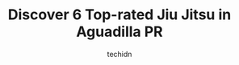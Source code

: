 ---
layout: ampstory
image: https://i0.wp.com/www.depkes.org/wp-content/uploads/2023/06/jiu-jitsu-0-in-aguadilla-pr-1685863149.jpeg?resize=640,853
author: techidn
featured: false
description: Discover the impressive array of Jiu Jitsu options in Aguadilla PR, where you can find 6 of the largest Jiu Jitsu establishments in the area. From renowned classics to hidden gems, Aguadilla
title: Discover 6 Top-rated Jiu Jitsu in Aguadilla PR
cover:
   title: Discover 6 Top-rated Jiu Jitsu in Aguadilla PR
   subtitle: Rickpate
   background: https://www.depkes.org/wp-content/uploads/2023/06/jiu-jitsu-0-in-aguadilla-pr-1685863149.jpeg

pages: 
 - layout: thirds
   top: <h1>#1 Cobrinha Brazilian Jiu Jitsu Puerto Rico</h1>
   bottom: "<p>My 8 year old Daughter recently joined Cobrinha Brazilian Jiu Jitsu gym and we have been extremely impressed with the quality of instruction and the welcoming atmosphere </p>"
   background: https://www.depkes.org/wp-content/uploads/2023/06/jiu-jitsu-1-in-aguadilla-pr-1685863149.jpeg
   backgroundblur: true
 - layout: thirds
   top: <h1>#2 Movement Ecology Jiu Jitsu Yoga Pilates</h1>
   bottom: "<p>I really love this place. Professor Marti and Killi are the best!Movement Ecology is the Best place for Yoga, Jiu Jitsu, Pilates...Very professionals, they make you feel </p>"
   background: https://www.depkes.org/wp-content/uploads/2023/06/jiu-jitsu-2-in-aguadilla-pr-1685863149.png
   cta:
      link: https://www.depkes.org/blog/discover-6-top-rated-jiu-jitsu-in-aguadilla-pr/
      text: Discover 6 Top-rated Jiu Jitsu in Aguadilla PR
 - layout: thirds
   top: <h1>#3 Atlantic Boxing Club</h1>
   bottom: "<p>158 C. Progreso, Aguadilla Pueblo, Aguadilla 00603, Puerto Rico</p>"
   background: https://www.depkes.org/wp-content/uploads/2023/06/jiu-jitsu-3-in-aguadilla-pr-1685863150.png
   cta:
      link: https://www.depkes.org/blog/discover-6-top-rated-jiu-jitsu-in-aguadilla-pr/
      text: Discover 6 Top-rated Jiu Jitsu in Aguadilla PR
 - layout: thirds
   top: <h1>#4 Aguada Judo Club</h1>
   bottom: "<p>9RH7+MM2, Aguada, 00602, Puerto Rico</p>"
   background: https://images.unsplash.com/photo-1531169509526-f8f1fdaa4a67?ixlib=rb-4.0.3&ixid=MnwxMjA3fDB8MHxwaG90by1wYWdlfHx8fGVufDB8fHx8&auto=format&fit=crop&w=640&h=853&q=80
   cta:
      link: https://www.depkes.org/blog/discover-6-top-rated-jiu-jitsu-in-aguadilla-pr/
      text: Discover 6 Top-rated Jiu Jitsu in Aguadilla PR
 - layout: thirds
   top: <h1>#5 Osaekomi Judo Club</h1>
   bottom: "<p>FV5F+3H7, Aguadilla Pueblo, Aguadilla 00603, Puerto Rico</p>"
   background: https://images.unsplash.com/photo-1580610447943-1bfbef5efe07?ixlib=rb-4.0.3&ixid=MnwxMjA3fDB8MHxwaG90by1wYWdlfHx8fGVufDB8fHx8&auto=format&fit=crop&w=640&h=853&q=80
   cta:
      link: https://www.depkes.org/blog/discover-6-top-rated-jiu-jitsu-in-aguadilla-pr/
      text: Discover 6 Top-rated Jiu Jitsu in Aguadilla PR

 - layout: thirds
   middle: Continue reading...
   background: https://images.unsplash.com/photo-1608501821300-4f99e58bba77?ixlib=rb-4.0.3&ixid=MnwxMjA3fDB8MHxwaG90by1wYWdlfHx8fGVufDB8fHx8&auto=format&fit=crop&w=640&h=853&q=80
   cta:
      link: https://www.depkes.org/blog/discover-6-top-rated-jiu-jitsu-in-aguadilla-pr/
      text: Discover 6 Top-rated Jiu Jitsu in Aguadilla PR
      
---